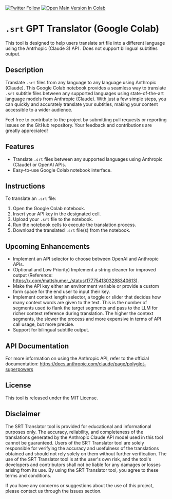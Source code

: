 [![Twitter Follow](https://img.shields.io/twitter/follow/alxfazio?style=social)](https://twitter.com/alxfazio) [![Open Main Version In Colab](https://colab.research.google.com/assets/colab-badge.svg)](https://colab.research.google.com/github/alexfazio/srt-GPT-translator/blob/main/srt_gpt_translator_claude.ipynb)

# `.srt` GPT Translator (Google Colab)

This tool is designed to help users translate srt file into a different language using the Antrhopic (Claude 3) API . Does not support bilingual subtitles output.

## Description
Translate `.srt` files from any language to any language using Anthropic (Claude). This Google Colab notebook provides a seamless way to translate `.srt` subtitle files between any supported languages using state-of-the-art language models from Anthropic (Claude). With just a few simple steps, you can quickly and accurately translate your subtitles, making your content accessible to a wider audience.

Feel free to contribute to the project by submitting pull requests or reporting issues on the GitHub repository. Your feedback and contributions are greatly appreciated!

## Features
- Translate `.srt` files between any supported languages using Anthropic (Claude) or OpenAI APIs.
- Easy-to-use Google Colab notebook interface.

## Instructions
To translate an `.srt` file:
1. Open the Google Colab notebook.
2. Insert your API key in the designated cell.
3. Upload your `.srt` file to the notebook.
4. Run the notebook cells to execute the translation process.
5. Download the translated `.srt` file(s) from the notebook.

## Upcoming Enhancements
- Implement an API selector to choose between OpenAI and Anthropic APIs.
- (Optional and Low Priority) Implement a string cleaner for improved output (Reference: https://x.com/mattshumer_/status/1777541303288340613).
- Make the API key either an environment variable or provide a custom form space for the end user to input their key.
- Implement context length selector, a toggle or slider that decides how many context words are given to the text. This is the number of segments used to flank the target segments and pass to the LLM for richer context reference during translation. The higher the context segments, the slower the process and more expensive in terms of API call usage, but more precise.
- Support for bilingual subtitle output.

## API Documentation
For more information on using the Anthropic API, refer to the official documentation: https://docs.anthropic.com/claude/page/polyglot-superpowers

## License
This tool is released under the MIT License.

## Disclaimer
The SRT Translator tool is provided for educational and informational purposes only. The accuracy, reliability, and completeness of the translations generated by the Anthropic Claude API model used in this tool cannot be guaranteed. Users of the SRT Translator tool are solely responsible for verifying the accuracy and usefulness of the translations obtained and should not rely solely on them without further verification. The use of the SRT Translator tool is at the user's own risk, and the tool's developers and contributors shall not be liable for any damages or losses arising from its use. By using the SRT Translator tool, you agree to these terms and conditions.

If you have any concerns or suggestions about the use of this project, please contact us through the issues section.
